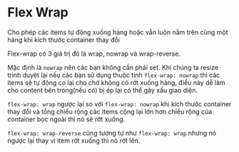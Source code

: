# Flex Wrap 

Cho phép các items tự động xuống hàng hoặc vẫn luôn nằm trên cùng một hàng khi kích thước container thay đổi

Flex-wrap có 3 giá trị đó là wrap, nowrap và wrap-reverse.

Mặc định là `nowrap` nên các bạn không cần phải set. Khi chúng ta resize trình duyệt lại nếu các bạn sử dụng thuộc tính `flex-wrap: nowrap` thì các items sẽ tự động co lại cho chớ không có rớt xuống hàng, điều này dễ làm cho content bên trong(nếu có) bị ép lại có thể gây xấu giao diện.


`flex-wrap: wrap` ngược lại so với `flex-wrap: nowrap` khi kích thước container thay đổi và tổng chiều rộng các items cộng lại lớn hơn chiều rộng của container bọc ngoài thì nó sẽ rớt xuống.

`flex-wrap: wrap-reverse` cũng tương tự như `flex-wrap: wrap` nhưng nó ngược lại thay vì item rớt xuống thì nó rớt lên.
